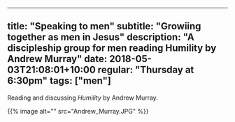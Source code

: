 
---
title: "Speaking to men"
subtitle: "Growiing together as men in Jesus"
description: "A discipleship group for men reading Humility by Andrew Murray"
date: 2018-05-03T21:08:01+10:00
regular: "Thursday at 6:30pm"
tags: ["men"]
---

Reading and discussing _Humility_ by Andrew Murray.


{{% image alt="" src="Andrew_Murray.JPG" %}}
